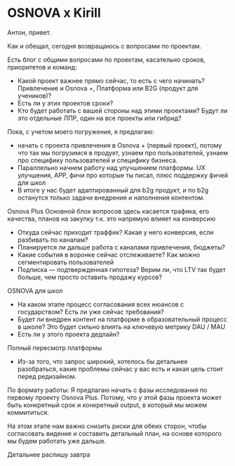 # OSNOVA x Kirill

Антон, привет. 

Как и обещал, сегодня возвращаюсь с вопросами по проектам. 

Есть блог с общими вопросами по проектам, касательно сроков, приоритетов и команд:
- Какой проект важнее прямо сейчас, то есть с чего начинать? Привлечение и Osnova +, Платформа или B2G (продукт для учеников)?
- Есть ли у этих проектов сроки? 
- Кто будет работать с вашей стороны над этими проектами? Будут ли это отдельные ЛПР, один на все проекты или гибрид?

Пока, с учетом моего погружения, я предлагаю:
- начать с проекта привлечения в Osnova + (первый проект), потому что так мы погрузимся в продукт, узнаем про пользователей, узнаем про специфику пользователей и специфику бизнеса. 
- Параллельно начнем работу над улучшением платформы. UX улучшения, APP, фичи про которые ты писал, плюс поддержку фичей для школ
- В итоге у нас будет адаптированный для b2g продукт, и по b2g останутся только задачи внедрения и наполнения контентом. 

Osnova Plus
Основной блок вопросов здесь касается трафика, его качества, планов на закупку т.к. это напрямую влияет на конверсию
- Откуда сейчас приходит траффик? Какая у него конверсия, если разбивать по каналам?
- Планируется ли дальше работа с каналами привлечения, бюджеты?
- Какие события в воронке сейчас отслеживаете? Как можно сегментировать пользователей
- Подписка — подтвержденная гипотеза? Верим ли, что LTV так будет больше, чем просто оставить продажу курсов? 

OSNOVA для школ
- На каком этапе процесс согласования всех нюансов с государством? Есть ли уже сейчас требования?
- Будет ли внедрен контент на платформе в образовательный процесс в школе? Это будет сильно влиять на ключевую метрику DAU / MAU
- Есть ли у этого проекта дедлайн?

Полный пересмотр платформы
- Из-за того, что запрос широкий, хотелось бы детальнее разобраться, какие проблемы сейчас у вас есть и какая цель стоит перед редизайном. 

По формату работы:
Я предлагаю начать с фазы исследования по первому проекту Osnova Plus. Потому, что у этой фазы проекта может быть конкретный срок и конкретный output, в который мы можем коммититься. 

На этом этапе нам важно снизить риски для обеих сторон, чтобы согласовать видение и составить детальный план, на основе которого мы будем работать уже дальше. 

Детальнее распишу завтра

